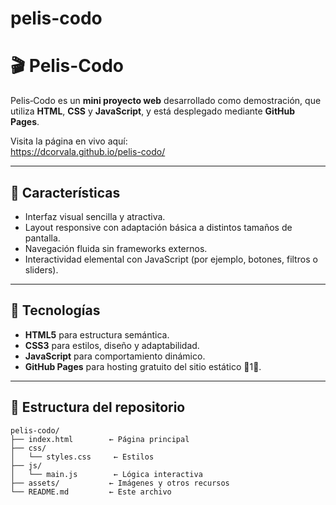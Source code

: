 # pelis-codo

# 🎬 Pelis-Codo

Pelis‑Codo es un **mini proyecto web** desarrollado como demostración, que utiliza **HTML**, **CSS** y **JavaScript**, y está desplegado mediante **GitHub Pages**.

Visita la página en vivo aquí:  
https://dcorvala.github.io/pelis-codo/

---

## 🔧 Características

- Interfaz visual sencilla y atractiva.
- Layout responsive con adaptación básica a distintos tamaños de pantalla.
- Navegación fluida sin frameworks externos.
- Interactividad elemental con JavaScript (por ejemplo, botones, filtros o sliders).

---

## 🚀 Tecnologías

- **HTML5** para estructura semántica.
- **CSS3** para estilos, diseño y adaptabilidad.
- **JavaScript** para comportamiento dinámico.
- **GitHub Pages** para hosting gratuito del sitio estático 1.

---

## 📂 Estructura del repositorio

```text
pelis‑codo/
├── index.html        ← Página principal
├── css/
│   └── styles.css     ← Estilos
├── js/
│   └── main.js        ← Lógica interactiva
├── assets/           ← Imágenes y otros recursos
└── README.md         ← Este archivo
